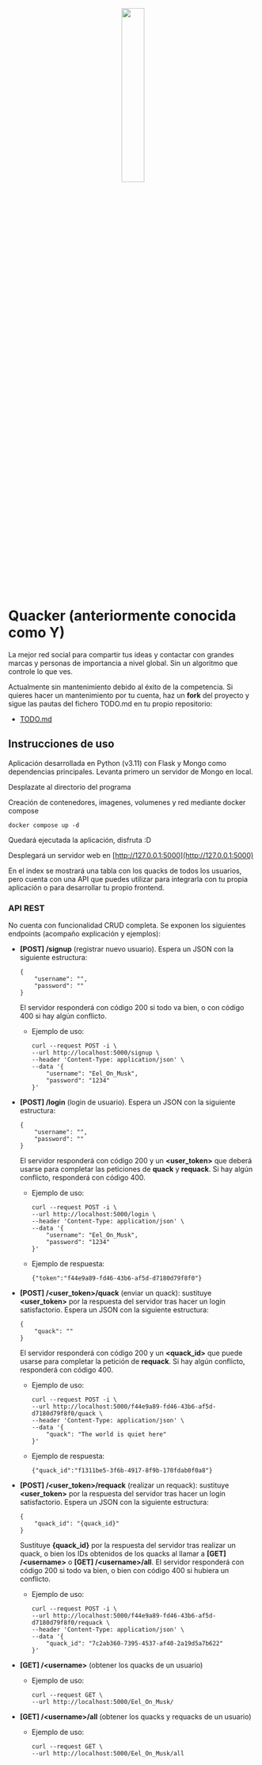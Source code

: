 <center><img src="./static/images/quacker.webp" width = 30%></img>
</center>

# Quacker (anteriormente conocida como Y)
La mejor red social para compartir tus ideas y contactar con grandes marcas y personas de importancia a nivel global. Sin un algoritmo que controle lo que ves.

Actualmente sin mantenimiento debido al éxito de la competencia. Si quieres hacer un mantenimiento por tu cuenta, haz un __fork__ del proyecto y sigue las pautas del fichero TODO.md en tu propio repositorio:
  - [TODO.md](TODO.md)

## Instrucciones de uso
Aplicación desarrollada en Python (v3.11) con Flask y Mongo como dependencias principales. Levanta primero un servidor de Mongo en local.

Desplazate al directorio del programa

Creación de contenedores, imagenes, volumenes y red mediante docker compose

    docker compose up -d

Quedará ejecutada la aplicación, disfruta :D

Desplegará un servidor web en [http://127.0.0.1:5000](http://127.0.0.1:5000)

En el index se mostrará una tabla con los quacks de todos los usuarios, pero cuenta con una API que puedes utilizar para integrarla con tu propia aplicación o para desarrollar tu propio frontend.

### API REST
No cuenta con funcionalidad CRUD completa. Se exponen los siguientes endpoints (acompaño explicación y ejemplos):
  - __\[POST\] /signup__ (registrar nuevo usuario). Espera un JSON con la siguiente estructura:

        {
            "username": "",
            "password": ""
        }
    El servidor responderá con código 200 si todo va bien, o con código 400 si hay algún conflicto.

      - Ejemplo de uso:

            curl --request POST -i \
            --url http://localhost:5000/signup \
            --header 'Content-Type: application/json' \
            --data '{
                "username": "Eel_On_Musk",
                "password": "1234"
            }'
  - __\[POST\] /login__ (login de usuario). Espera un JSON con la siguiente estructura:

        {
            "username": "",
            "password": ""
        }
    El servidor responderá con código 200 y un __\<user_token\>__ que deberá usarse para completar las peticiones de __quack__ y __requack__. Si hay algún conflicto, responderá con código 400.
      - Ejemplo de uso:

            curl --request POST -i \
            --url http://localhost:5000/login \
            --header 'Content-Type: application/json' \
            --data '{
                "username": "Eel_On_Musk",
                "password": "1234"
            }'
      - Ejemplo de respuesta:

            {"token":"f44e9a89-fd46-43b6-af5d-d7180d79f8f0"}
  - __\[POST\] /\<user_token\>/quack__ (enviar un quack): sustituye __\<user_token\>__ por la respuesta del servidor tras hacer un login satisfactorio. Espera un JSON con la siguiente estructura:

        {
            "quack": ""
        }
    El servidor responderá con código 200 y un __\<quack_id\>__ que puede usarse para completar la petición de __requack__. Si hay algún conflicto, responderá con código 400.
      - Ejemplo de uso:

            curl --request POST -i \
            --url http://localhost:5000/f44e9a89-fd46-43b6-af5d-d7180d79f8f0/quack \
            --header 'Content-Type: application/json' \
            --data '{
                "quack": "The world is quiet here"
            }'
      - Ejemplo de respuesta:

            {"quack_id":"f1311be5-3f6b-4917-8f9b-170fdab0f0a8"}
  - __\[POST\] /\<user_token\>/requack__ (realizar un requack): sustituye __\<user_token\>__ por la respuesta del servidor tras hacer un login satisfactorio. Espera un JSON con la siguiente estructura:

        {
            "quack_id": "{quack_id}"
        }
    Sustituye __{quack_id}__ por la respuesta del servidor tras realizar un quack, o bien los IDs obtenidos de los quacks al llamar a  __\[GET\] /\<username\>__ o  __\[GET\] /\<username\>/all__. El servidor responderá con código 200 si todo va bien, o bien con código 400 si hubiera un conflicto.
      - Ejemplo de uso:

            curl --request POST -i \
            --url http://localhost:5000/f44e9a89-fd46-43b6-af5d-d7180d79f8f0/requack \
            --header 'Content-Type: application/json' \
            --data '{
                "quack_id": "7c2ab360-7395-4537-af40-2a19d5a7b622"
            }'
  - __\[GET\] /\<username\>__ (obtener los quacks de un usuario)
      - Ejemplo de uso:

            curl --request GET \
            --url http://localhost:5000/Eel_On_Musk/
  - __\[GET\] /\<username\>/all__ (obtener los quacks y requacks de un usuario)
      - Ejemplo de uso:

            curl --request GET \
            --url http://localhost:5000/Eel_On_Musk/all
